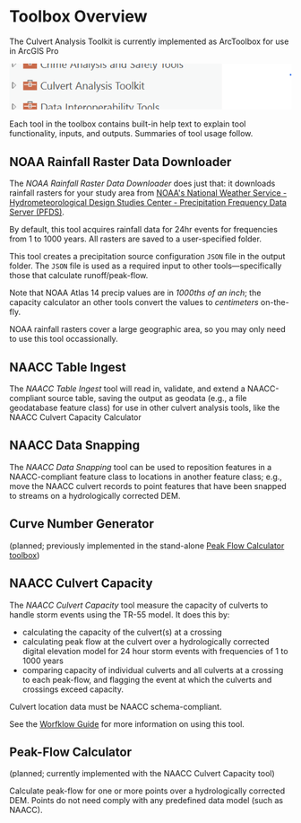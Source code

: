 # Toolbox Overview

The Culvert Analysis Toolkit is currently implemented as ArcToolbox for use in ArcGIS Pro

![Culvert Analysis Toolkit in the ArcGIS Pro geoprocessing pane](assets/toolbox-02.png)

Each tool in the toolbox contains built-in help text to explain tool functionality, inputs, and outputs. Summaries of tool usage follow.

## NOAA Rainfall Raster Data Downloader

The *NOAA Rainfall Raster Data Downloader* does just that: it downloads rainfall rasters for your study area from [NOAA's National Weather Service - Hydrometeorological Design Studies Center - Precipitation Frequency Data Server (PFDS)](https://hdsc.nws.noaa.gov/hdsc/pfds/). 

By default, this tool acquires rainfall data for 24hr events for frequencies from 1 to 1000 years. All rasters are saved to a user-specified folder. 

This tool creates a precipitation source configuration `JSON` file in the output folder. The `JSON` file is used as a required input to other tools&mdash;specifically those that calculate runoff/peak-flow.

Note that NOAA Atlas 14 precip values are in *1000ths of an inch*; the capacity calculator an other tools convert the values to *centimeters* on-the-fly.

NOAA rainfall rasters cover a large geographic area, so you may only need to use this tool occassionally.

## NAACC Table Ingest

The *NAACC Table Ingest* tool will read in, validate, and extend a NAACC-compliant source table, saving the output as geodata (e.g., a file geodatabase feature class) for use in other culvert analysis tools, like the NAACC Culvert Capacity Calculator

## NAACC Data Snapping

The *NAACC Data Snapping* tool can be used to reposition features in a NAACC-compliant feature class to locations in another feature class; e.g., move the NAACC culvert records to point features that have been snapped to streams on a hydrologically corrected DEM.

## Curve Number Generator

(planned; previously implemented in the stand-alone [Peak Flow Calculator toolbox](https://github.com/civicmapper/peak-flow-calculator/))

## NAACC Culvert Capacity

The *NAACC Culvert Capacity* tool measure the capacity of culverts to handle storm events using the TR-55 model. It does this by: 

* calculating the capacity of the culvert(s) at a crossing
* calculating peak flow at the culvert over a hydrologically corrected digital elevation model for 24 hour storm events with frequencies of 1 to 1000 years
* comparing capacity of individual culverts and all culverts at a crossing to each peak-flow, and flagging the event at which the culverts and crossings exceed capacity.

Culvert location data must be NAACC schema-compliant. 

See the [Worfklow Guide](capacitycalc-run-one.md) for more information on using this tool.

## Peak-Flow Calculator

(planned; currently implemented with the NAACC Culvert Capacity tool)

Calculate peak-flow for one or more points over a hydrologically corrected DEM. Points do not need comply with any predefined data model (such as NAACC).